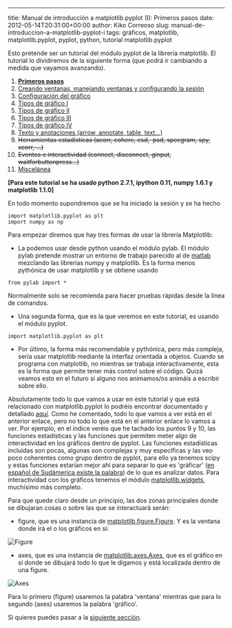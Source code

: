 ---
title: Manual de introducción a matplotlib.pyplot (I): Primeros pasos
date: 2012-05-14T20:31:00+00:00
author: Kiko Correoso
slug: manual-de-introduccion-a-matplotlib-pyplot-i
tags: gráficos, matplotlib, matplotlib.pyplot, pyplot, python, tutorial matplotlib.pyplot

Esto pretende ser un tutorial del módulo pyplot de la librería matplotlib. El tutorial lo dividiremos de la siguiente forma (que podrá ir cambiando a medida que vayamos avanzando).

  1. **[Primeros pasos](http://pybonacci.org/2012/05/14/manual-de-introduccion-a-matplotlib-pyplot-i/ "Manual de introducción a matplotlib.pyplot (I): Primeros pasos")**
  2. [Creando ventanas, manejando ventanas y configurando la sesión](http://pybonacci.org/2012/05/19/manual-de-introduccion-a-matplotlib-pyplot-ii-creando-y-manejando-ventanas-y-configurando-la-sesion/ "Manual de introducción a matplotlib.pyplot (II): Creando y manejando ventanas y configurando la sesión")
  3. [Configuración del gráfico](http://pybonacci.org/2012/05/25/manual-de-introduccion-a-matplotlib-pyplot-iii-configuracion-del-grafico/ "Manual de introducción a matplotlib.pyplot (III): Configuración del gráfico")
  4. [Tipos de gráfico I](http://pybonacci.org/2012/06/04/manual-de-introduccion-a-matplotlib-pyplot-iv-tipos-de-grafico-i/ "Manual de introducción a matplotlib.pyplot (IV): Tipos de gráfico (I)")
  5. [Tipos de gráfico II](http://pybonacci.org/2012/06/23/manual-de-introduccion-a-matplotlib-pyplot-v-tipos-de-grafico-ii/ "Manual de introducción a matplotlib.pyplot (V): Tipos de gráfico (II)")
  6. [Tipos de gráfico III](http://pybonacci.org/2012/07/01/manual-de-introduccion-a-matplotlib-pyplot-vi-tipos-de-grafico-iii/ "Manual de introducción a matplotlib.pyplot (VI): Tipos de gráfico (III)")
  7. [Tipos de gráfico IV](http://pybonacci.org/2012/07/29/manual-de-introduccion-a-matplotlib-pyplot-vii-tipos-de-grafico-iv/ "Manual de introducción a matplotlib.pyplot (VII): Tipos de gráfico (IV)")
  8. [Texto y anotaciones (arrow, annotate, table, text...)](http://pybonacci.org/2012/08/24/manual-de-introduccion-a-matplotlib-pyplot-viii-texto-y-anotaciones/ "Manual de introducción a matplotlib.pyplot (VIII): Texto y anotaciones")
  9. <del>Herramientas estadísticas (acorr, cohere, csd,  psd, specgram, spy, xcorr, ...)</del>
 10. <del>Eventos e interactividad (connect, disconnect, ginput, waitforbuttonpress...)</del>
 11. [Miscelánea](http://pybonacci.org/2012/08/30/manual-de-introduccion-a-matplotlib-pyplot-ix-miscelanea/ "Manual de introducción a matplotlib.pyplot (IX): Miscelánea")

**[Para este tutorial se ha usado python 2.7.1, ipython 0.11, numpy 1.6.1 y matplotlib 1.1.0]**

En todo momento supondremos que se ha iniciado la sesión y se ha hecho

<pre><code class="language-python">import matplotlib.pyplot as plt
import numpy as np</code></pre>

Para empezar diremos que hay tres formas de usar la librería Matplotlib:

  * La podemos usar desde python usando el módulo pylab. El módulo pylab pretende mostrar un entorno de trabajo parecido al de [matlab](http://guillemborrell.es/blog/carta-abierta-a-mathworks/) mezclando las librerías numpy y matplotlib. Es la forma menos pythónica de usar matplotlib y se obtiene usando

<pre><code class="language-python">from pylab import *</code></pre>

Normalmente solo se recomienda para hacer pruebas rápidas desde la línea de comandos.

  * Una segunda forma, que es la que veremos en este tutorial, es usando el módulo pyplot.

<pre><code class="language-python">import matplotlib.pyplot as plt</code></pre>

  * Por último, la forma más recomendable y pythónica, pero más compleja, sería usar matplotlib mediante la interfaz orientada a objetos. Cuando se programa con matplotlib, no mientras se trabaja interactivamente, esta es la forma que permite tener más control sobre el código. Quizá veamos esto en el futuro si alguno nos animamos/os animáis a escribir sobre ello.

Absolutamente todo lo que vamos a usar en este tutorial y que está relacionado con matplotlib.pyplot lo podréis encontrar documentado y detallado [aquí](http://matplotlib.sourceforge.net/api/pyplot_api.html#module-matplotlib.pyplot "Documentación oficial de matplotlib.pyplot (1.1.0)"). Como he comentado, todo lo que vamos a ver está en el anterior enlace, pero no todo lo que está en el anterior enlace lo vamos a ver. Por ejemplo, en el índice veréis que he tachado los puntos 9 y 10, las funciones estadísticas y las funciones que permiten meter algo de interactividad en los gráficos dentro de pyplot. Las funciones estadísticas incluidas son pocas, algunas son complejas y muy específicas y las veo poco coherentes como grupo dentro de pyplot, para ello ya tenemos scipy y estas funciones estarían mejor ahí para separar lo que es 'gráficar' ([en español de Sudámerica existe la palabra](http://buscon.rae.es/draeI/SrvltGUIBusUsual?TIPO_HTML=2&TIPO_BUS=3&LEMA=graficar)) de lo que es analizar datos. Para interactividad con los gráficos tenemos el módulo [matplotlib.widgets](http://matplotlib.sourceforge.net/api/widgets_api.html#module-matplotlib.widgets), muchísimo más completo.

<!--more-->

Para que quede claro desde un principio, las dos zonas principales donde se dibujaran cosas o sobre las que se interactuará serán:

  * figure, que es una instancia de [matplotlib.figure.Figure](http://matplotlib.sourceforge.net/api/figure_api.html#matplotlib.figure.Figure). Y es la ventana donde irá el o los gráficos en sí:

![Figure](http://pybonacci.org/images/2012/04/pantallazo-del-2012-04-23-213736.png)

  * axes, que es una instancia de [matplotlib.axes.Axes](http://matplotlib.sourceforge.net/api/axes_api.html#matplotlib.axes.Axes), que es el gráfico en sí donde se dibujará todo lo que le digamos y está localizada dentro de una figure.

![Axes](http://pybonacci.org/images/2012/04/pantallazo-del-2012-04-23-213814.png)

Para lo primero (figure) usaremos la palabra 'ventana' mientras que para lo segundo (axes) usaremos la palabra 'gráfico'.

Si quieres puedes pasar a la [siguiente sección](http://pybonacci.org/2012/05/19/manual-de-introduccion-a-matplotlib-pyplot-ii-creando-y-manejando-ventanas-y-configurando-la-sesion/).